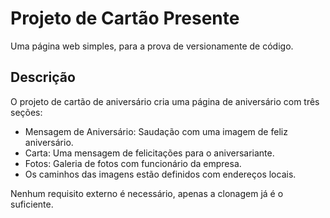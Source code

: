 # Projeto de Cartão Presente

Uma página web simples, para a prova de versionamente de código.

## Descrição

O projeto de cartão de aniversário cria uma página de aniversário com três seções:

- Mensagem de Aniversário: Saudação com uma imagem de feliz aniversário.
- Carta: Uma mensagem de felicitações para o aniversariante.
- Fotos: Galeria de fotos com funcionário da empresa.
- Os caminhos das imagens estão definidos com endereços locais.

Nenhum requisito externo é necessário, apenas a clonagem já é o suficiente.
